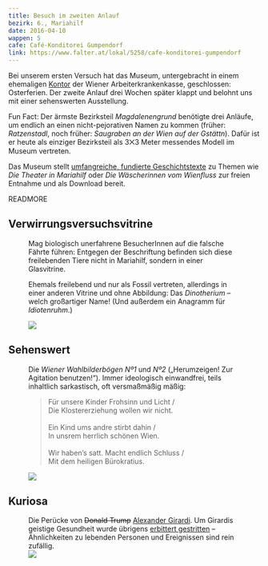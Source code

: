```yaml
---
title: Besuch im zweiten Anlauf
bezirk: 6., Mariahilf
date: 2016-04-10
wappen: 5
cafe: Café-Konditorei Gumpendorf
link: https://www.falter.at/lokal/5258/cafe-konditorei-gumpendorf
---
```


Bei unserem ersten Versuch hat das Museum, untergebracht in einem ehemaligen [Kontor](https://de.wikipedia.org/wiki/Kontor) der Wiener Arbeiterkrankenkasse, geschlossen: Osterferien. Der zweite Anlauf drei Wochen später klappt und belohnt uns mit einer sehenswerten Ausstellung.

Fun Fact: Der ärmste Bezirksteil *Magdalenengrund* benötigte drei Anläufe, um endlich an einen nicht-pejorativen Namen zu kommen (früher: *Ratzenstadl*, noch früher: *Saugraben an der Wien auf der Gstättn*). Dafür ist er heute als einziger Bezirksteil als 3⨉3 Meter messendes Modell im Museum vertreten.

Das Museum stellt [umfangreiche, fundierte Geschichtstexte](http://www.bezirksmuseum.at/default/index.php?id=884) zu Themen wie *Die Theater in Mariahilf* oder *Die Wäscherinnen vom Wienfluss* zur freien Entnahme und als Download bereit.

READMORE

## Verwirrungsversuchsvitrine
<figure>
  <figcaption>
    <p>
      Mag biologisch unerfahrene BesucherInnen auf die falsche Fährte führen: Entgegen der Beschriftung befinden sich diese freilebenden Tiere nicht in Mariahilf, sondern in einer Glasvitrine.
    </p>
    <p>
      Ehemals freilebend und nur als Fossil vertreten, allerdings in einer anderen Vitrine und ohne Abbildung: Das <em>Dinotherium</em> – welch großartiger Name! (Und außerdem ein Anagramm für <em>Idiotenruhm</em>.)
    </p>
  </figcaption>
  <picture>
    <img src="/images/6-tiere.jpg">
  </picture>
</figure>


## Sehenswert

<figure>
  <figcaption>
    <p>
      Die <em>Wiener Wahlbilderbögen Nº1</em> und <em>Nº2</em> („Herumzeigen! Zur Agitation benutzen!“). Immer ideologisch einwandfrei, teils inhaltlich sarkastisch, oft versmaßmäßig mäßig:
    </p>
    <blockquote>
      Für unsere Kinder Frohsinn und Licht /<br>
      Die Klostererziehung wollen wir nicht.
      <br><br>
      Ein Kind ums andre stirbt dahin /<br>
      In unsrem herrlich schönen Wien.
      <br><br>
      Wir haben’s satt. Macht endlich Schluss /<br>
      Mit dem heiligen Bürokratius.
    </blockquote>
  </figcaption>
  <picture>
    <img src="/images/6-wahlbilderbogen.jpg">
  </picture>
</figure>

## Kuriosa

<figure>
  <figcaption>
    Die Perücke von <strike>Donald Trump</strike> <a href="https://de.wikipedia.org/wiki/Alexander_Girardi">Alexander Girardi</a>. Um Girardis geistige Gesundheit wurde übrigens <a href="https://de.wikipedia.org/wiki/Alexander_Girardi#Wirken">erbittert gestritten</a> – Ähnlichkeiten zu lebenden Personen und Ereignissen sind rein zufällig.
  </figcaption>
  <picture>
    <img src="/images/6-girardi.jpg">
  </picture>
</figure>
